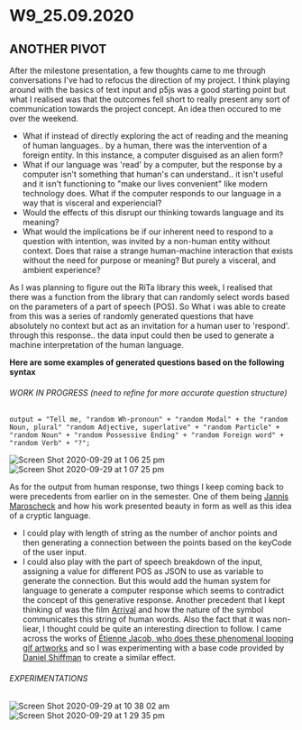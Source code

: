 # W9_25.09.2020

## ANOTHER PIVOT

After the milestone presentation, a few thoughts came to me through conversations I've had to refocus the direction of my project. I think playing around with the basics of text input and p5js was a good starting point but what I realised was that the outcomes fell short to really present any sort of communication towards the project concept. An idea then occured to me over the weekend.
- What if instead of directly exploring the act of reading and the meaning of human languages.. by a human, there was the intervention of a foreign entity. In this instance, a computer disguised as an alien form?
- What if our language was 'read' by a computer, but the response by a computer isn't something that human's can understand.. it isn't useful and it isn't functioning to "make our lives convenient" like modern technology does. What if the computer responds to our language in a way that is visceral and experiencial?
- Would the effects of this disrupt our thinking towards language and its meaning?
- What would the implications be if our inherent need to respond to a question with intention, was invited by a non-human entity without context. Does that raise a strange human-machine interaction that exists without the need for purpose or meaning? But purely a visceral, and ambient experience?

As I was planning to figure out the RiTa library this week, I realised that there was a function from the library that can randomly select words based on the parameters of a part of speech (POS). So What i was able to create from this was a series of randomly generated questions that have absolutely no context but act as an invitation for a human user to 'respond'. through this response.. the data input could then be used to generate a machine interpretation of the human language. </br>

**Here are some examples of generated questions based on the following syntax**</br>

###### WORK IN PROGRESS (need to refine for more accurate question structure)
```
output = "Tell me, "random Wh-pronoun" + "random Modal" + the "random Noun, plural" "random Adjective, superlative" + "random Particle" + "random Noun" + "random Possessive Ending" + "random Foreign word" + "random Verb" + "?";
```

![Screen Shot 2020-09-29 at 1 06 25 pm](https://user-images.githubusercontent.com/68724434/94508232-d9d42700-0254-11eb-9239-1ae6582c5522.png) ![Screen Shot 2020-09-29 at 1 07 25 pm](https://user-images.githubusercontent.com/68724434/94508240-dc368100-0254-11eb-839e-6409e33a15a9.png)

As for the output from human response, two things I keep coming back to were precedents from earlier on in the semester. One of them being [Jannis Maroscheck](https://www.itsnicethat.com/articles/jannis-maroscheck-shape-grammars-graphic-design-100820) and how his work presented beauty in form as well as this idea of a cryptic language. 
- I could play with length of string as the number of anchor points and then generating a connection between the points based on the keyCode of the user input.
- I could also play with the part of speech breakdown of the input, assigning a value for different POS as JSON to use as variable to generate the connection. But this would add the human system for language to generate a computer response which seems to contradict the concept of this generative response.
Another precedent that I kept thinking of was the film [Arrival](https://cdn.vox-cdn.com/thumbor/SI-DlR6Y4-yyL6MuuGMRFKaIw00=/0x0:1497x787/920x0/filters:focal(0x0:1497x787):format(webp):no_upscale()/cdn.vox-cdn.com/uploads/chorus_asset/file/7469305/ArrivalInk.png) and how the nature of the symbol communicates this string of human words. Also the fact that it was non-liear, I thought could be quite an interesting direction to follow. I came across the works of [Étienne Jacob, who does these phenomenal looping gif artworks](https://user-images.githubusercontent.com/68724434/94509007-a09cb680-0256-11eb-82b4-0d76bdd291bf.gif) and so I was experimenting with a base code provided by [Daniel Shiffman](https://www.youtube.com/watch?v=ZI1dmHv3MeM) to create a similar effect.

###### EXPERIMENTATIONS

![Screen Shot 2020-09-29 at 10 38 02 am](https://user-images.githubusercontent.com/68724434/94509194-0db04c00-0257-11eb-8882-87041b8691a0.png)
![Screen Shot 2020-09-29 at 1 29 35 pm](https://user-images.githubusercontent.com/68724434/94509686-2705c800-0258-11eb-8e6f-746a708c2523.png)
